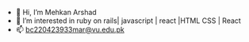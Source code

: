 - 👋 Hi, I’m Mehkan Arshad
- 👀 I’m interested in ruby on rails| javascript | react |HTML CSS | React
- 📫 bc220423933mar@vu.edu.pk

<!---
mehkanarshad/mehkanarshad is a ✨ special ✨ repository because its `README.md` (this file) appears on your GitHub profile.
You can click the Preview link to take a look at your changes.
--->
